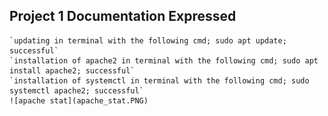 ## Project 1 Documentation Expressed

 	`updating in terminal with the following cmd; sudo apt update; successful`
    `installation of apache2 in terminal with the following cmd; sudo apt install apache2; successful`
    `installation of systemctl in terminal with the following cmd; sudo systemctl apache2; successful`
    ![apache stat](apache_stat.PNG)